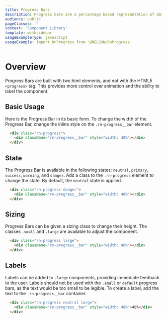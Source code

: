 ```yaml
---
title: Progress Bars
description: Progress bars are a percentage based representation of data.
audience: public
pageClasses: ''
context: 'Component Library'
template: withsidebar
usageExampleType: javascript
usageExample: Import RnProgress from '@NELSON/RnProgress'
---
```


# Overview

Progress Bars are built with two html elements, and not with the HTML5 `<progress>` tag. This provides more control over animation and the ability to label the component.

## Basic Usage

Here is the Progress Bar in its basic form. To change the width of the Progress Bar, change the inline style on the `.rn-progress__bar` element.

```html
  <div class="rn-progress">
    <div className="rn-progress__bar" style="width: 40%"></div>
  </div>
```

## State

The Progress Bar is available in the following states: `neutral`, `primary`, `success`, `warning`, and `danger`. Add a class to the `.rn-progress` element to change the state. By default, the `neutral` state is applied.

```html
  <div class="rn-progress danger">
    <div className="rn-progress__bar" style="width: 40%"></div>
  </div>
```

## Sizing

Progress Bars can be given a sizing class to change their height. The classes `.small` and `.large` are available to adjust the component.

```html
  <div class="rn-progress large">
    <div className="rn-progress__bar" style="width: 40%"></div>
  </div>
```

## Labels

Labels can be added to `.large` components, providing immediate feedback to the user. Labels should not be used with the `.small` or `default` progress bars, as the text would be too small to be legible. To create a label, add the text to the `.rn-progress__bar` container.

```html
  <div class="rn-progress neutral large">
    <div className="rn-progress__bar" style="width: 40%">40%</div>
  </div>
```
